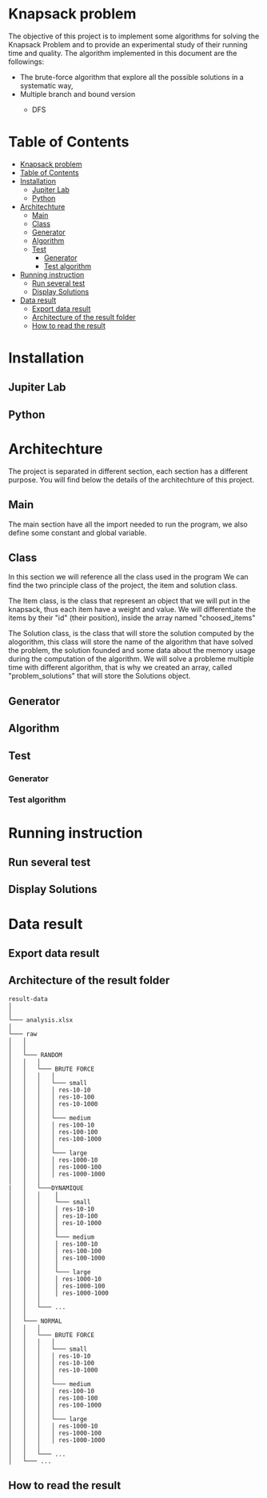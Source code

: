 # Knapsack problem 
The objective of this project is to implement some algorithms for solving the Knapsack Problem and to provide an experimental study of their running time and quality.
The algorithm implemented in this document are the followings: 
<ul>
    <li> The brute-force algorithm that explore all the possible solutions in a systematic way,</li>
    <li> Multiple branch and bound version </li>
    <ul>
        <li> DFS </li>
    </ul>
</ul> 

# Table of Contents
- [Knapsack problem](#knapsack-problem)
- [Table of Contents](#table-of-contents)
- [Installation](#installation)
  - [Jupiter Lab](#jupiter-lab)
  - [Python](#python)
- [Architechture](#architechture)
  - [Main](#main)
  - [Class](#class)
  - [Generator](#generator)
  - [Algorithm](#algorithm)
  - [Test](#test)
    - [Generator](#generator-1)
    - [Test algorithm](#test-algorithm)
- [Running instruction](#running-instruction)
  - [Run several test](#run-several-test)
  - [Display Solutions](#display-solutions)
- [Data result](#data-result)
  - [Export data result](#export-data-result)
  - [Architecture of the result folder](#architecture-of-the-result-folder)
  - [How to read the result](#how-to-read-the-result)


# Installation

## Jupiter Lab

## Python

# Architechture

The project is separated in different section, each section has a different purpose. You will find below the details of the architechture of this project.

## Main

The main section have all the import needed to run the program, we also define some constant and global variable.

## Class

In this section we will reference all the class used in the program
We can find the two principle class of the project, the item and solution class.

The Item class, is the class that represent an object that we will put in the knapsack, thus each item have a weight and value.
We will differentiate the items by their "id" (their position), inside the array named "choosed_items"

The Solution class, is the class that will store the solution computed by the alogorithm, this class will store the name of the algorithm that have solved the problem, the solution founded and some data about the memory usage during the computation of the algorithm. We will solve a probleme multiple time with different algorithm, that is why we created an array, called "problem_solutions" that will store the Solutions object.

## Generator
## Algorithm
## Test
### Generator
### Test algorithm

# Running instruction

## Run several test
## Display Solutions
# Data result
## Export data result

## Architecture of the result folder
```
result-data
│   
│ 
└─── analysis.xlsx
│   
└─── raw
│   │   
│   │
│   └─── RANDOM
│   │   │   
│   │   └─── BRUTE FORCE   
│   │   │   │ 
│   │   │   └─── small 
│   │   │   │ res-10-10
│   │   │   │ res-10-100
│   │   │   │ res-10-1000
│   │   │   │
│   │   │   └─── medium
│   │   │   │ res-100-10
│   │   │   │ res-100-100
│   │   │   │ res-100-1000
│   │   │   │
│   │   │   └─── large
│   │   │   │ res-1000-10
│   │   │   │ res-1000-100
│   │   │   │ res-1000-1000
│   │   │
|   │   └───DYNAMIQUE
│   │   │    │ 
│   │   │    └─── small 
│   │   │    │ res-10-10
│   │   │    │ res-10-100
│   │   │    │ res-10-1000
│   │   │    │
│   │   │    └─── medium
│   │   │    │ res-100-10
│   │   │    │ res-100-100
│   │   │    │ res-100-1000
│   │   │    │
│   │   │    └─── large
│   │   │    │ res-1000-10
│   │   │    │ res-1000-100
│   │   │    │ res-1000-1000
│   │   │
│   │   └─── ...
│   │  
│   └─── NORMAL
│   │   │   
│   │   └─── BRUTE FORCE   
│   │   │   │ 
│   │   │   └─── small 
│   │   │   │ res-10-10
│   │   │   │ res-10-100
│   │   │   │ res-10-1000
│   │   │   │
│   │   │   └─── medium
│   │   │   │ res-100-10
│   │   │   │ res-100-100
│   │   │   │ res-100-1000
│   │   │   │
│   │   │   └─── large
│   │   │   │ res-1000-10
│   │   │   │ res-1000-100
│   │   │   │ res-1000-1000
│   │   │
│   │   └─── ...
│   └─── ...
```
## How to read the result